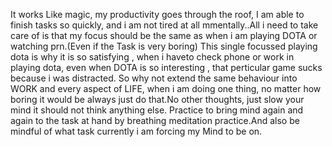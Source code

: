 It works Like magic, my productivity goes through the roof, I am able to finish tasks so quickly, and i am not tired at all mmentally..All i need to take care of is that my focus should be the same as when i am playing DOTA or watching prn.(Even if the Task is very boring)
This single focussed playing dota is why it is so satisfying , when i haveto check phone or work in playing dota, even when DOTA is so interesting , that perticular game sucks because i was distracted. 
So why not extend the same behaviour into WORK and every aspect of LIFE, when i am doing one thing, no matter how boring it would be always just do that.No other thoughts, just slow your mind it should not think anything else.
Practice to bring mind again and again to the task at hand by breathing meditation practice.And also be mindful of what task currently i am forcing my Mind to be on.
